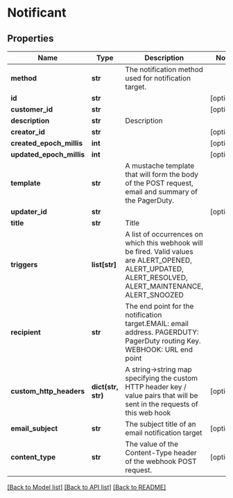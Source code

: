 # Notificant

## Properties
Name | Type | Description | Notes
------------ | ------------- | ------------- | -------------
**method** | **str** | The notification method used for notification target. | 
**id** | **str** |  | [optional] 
**customer_id** | **str** |  | [optional] 
**description** | **str** | Description | 
**creator_id** | **str** |  | [optional] 
**created_epoch_millis** | **int** |  | [optional] 
**updated_epoch_millis** | **int** |  | [optional] 
**template** | **str** | A mustache template that will form the body of the POST request, email and summary of the PagerDuty. | 
**updater_id** | **str** |  | [optional] 
**title** | **str** | Title | 
**triggers** | **list[str]** | A list of occurrences on which this webhook will be fired.  Valid values are ALERT_OPENED, ALERT_UPDATED, ALERT_RESOLVED, ALERT_MAINTENANCE, ALERT_SNOOZED | 
**recipient** | **str** | The end point for the notification target.EMAIL: email address.  PAGERDUTY: PagerDuty routing Key.  WEBHOOK: URL end point | 
**custom_http_headers** | **dict(str, str)** | A string-&gt;string map specifying the custom HTTP header key / value pairs that will be sent in the requests of this web hook | [optional] 
**email_subject** | **str** | The subject title of an email notification target | [optional] 
**content_type** | **str** | The value of the Content-Type header of the webhook POST request. | [optional] 

[[Back to Model list]](../README.md#documentation-for-models) [[Back to API list]](../README.md#documentation-for-api-endpoints) [[Back to README]](../README.md)


